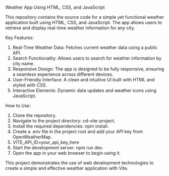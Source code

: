 Weather App Using HTML, CSS, and JavaScript

This repository contains the source code for a simple yet functional weather application built using HTML, CSS, and JavaScript. The app allows users to retrieve and display real-time weather information for any city.

Key Features:

1. Real-Time Weather Data: Fetches current weather data using a public API.
2. Search Functionality: Allows users to search for weather information by city name.
3. Responsive Design: The app is designed to be fully responsive, ensuring a seamless experience across different devices.
4. User-Friendly Interface: A clean and intuitive UI built with HTML and styled with CSS.
5. Interactive Elements: Dynamic data updates and weather icons using JavaScript.
   
How to Use:

1. Clone the repository.
2. Navigate to the project directory: cd-vite-project.
3. Install the required dependencies: npm install.
4. Create a .env file in the project root and add your API key from OpenWeatherMap.
5. VITE_API_ID=your_api_key_here
6. Start the development server: npm run dev.
7. Open the app in your web browser to begin using it.
   
This project demonstrates the use of web development technologies to create a simple and effective weather application with Vite.
